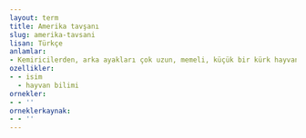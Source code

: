 ```yaml
---
layout: term
title: Amerika tavşanı
slug: amerika-tavsani
lisan: Türkçe
anlamlar:
- Kemiricilerden, arka ayakları çok uzun, memeli, küçük bir kürk hayvanı (Eriomys chincilla)
ozellikler:
- - isim
  - hayvan bilimi
ornekler:
- - ''
orneklerkaynak:
- - ''
---
```


